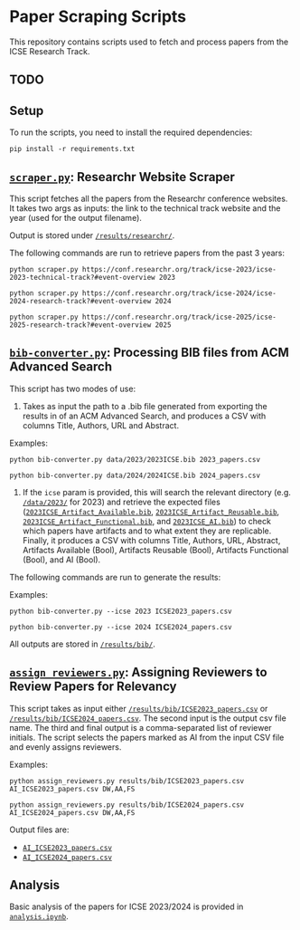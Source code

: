 # Paper Scraping Scripts

This repository contains scripts used to fetch and process papers from the ICSE Research Track.

## TODO

## Setup

To run the scripts, you need to install the required dependencies:

```shell
pip install -r requirements.txt
```

## [`scraper.py`](scraper.py): Researchr Website Scraper

This script fetches all the papers from the Researchr conference websites. It takes two args as inputs: the link to the technical track website and the year (used for the output filename).

Output is stored under [`/results/researchr/`](/results/researchr/).

The following commands are run to retrieve papers from the past 3 years:

```shell
python scraper.py https://conf.researchr.org/track/icse-2023/icse-2023-technical-track?#event-overview 2023
```

```shell
python scraper.py https://conf.researchr.org/track/icse-2024/icse-2024-research-track?#event-overview 2024
```

```shell
python scraper.py https://conf.researchr.org/track/icse-2025/icse-2025-research-track?#event-overview 2025
```

## [`bib-converter.py`](bib-converter.py): Processing BIB files from ACM Advanced Search

This script has two modes of use:

1. Takes as input the path to a .bib file generated from exporting the results in of an ACM Advanced Search, and produces a CSV with columns Title, Authors, URL and Abstract.

Examples:

```shell
python bib-converter.py data/2023/2023ICSE.bib 2023_papers.csv
```

```shell
python bib-converter.py data/2024/2024ICSE.bib 2024_papers.csv
```

1. If the `icse` param is provided, this will search the relevant directory (e.g. [`/data/2023/`](/data/2023/) for 2023) and retrieve the expected files ([`2023ICSE_Artifact_Available.bib`](/data/2023/2023ICSE_Artifact_Available.bib), [`2023ICSE_Artifact_Reusable.bib`](/data/2023/2023ICSE_Artifact_Reusable.bib), [`2023ICSE_Artifact_Functional.bib`](/data/2023/2023ICSE_Artifact_Functional.bib), and [`2023ICSE_AI.bib`](/data/2023/2023ICSE_AI.bib)) to check which papers have artifacts and to what extent they are replicable. Finally, it produces a CSV with columns Title, Authors, URL, Abstract, Artifacts Available (Bool), Artifacts Reusable (Bool), Artifacts Functional (Bool), and AI (Bool).

The following commands are run to generate the results:

Examples:

```shell
python bib-converter.py --icse 2023 ICSE2023_papers.csv
```

```shell
python bib-converter.py --icse 2024 ICSE2024_papers.csv
```

All outputs are stored in [`/results/bib/`](/results/bib/).

## [`assign_reviewers.py`](assign_reviewers.py): Assigning Reviewers to Review Papers for Relevancy

This script takes as input either [`/results/bib/ICSE2023_papers.csv`](/results/bib/ICSE2023_papers.csv) or [`/results/bib/ICSE2024_papers.csv`](/results/bib/ICSE2024_papers.csv). The second input is the output csv file name. The third and final output is a comma-separated list of reviewer initials. The script selects the papers marked as AI from the input CSV file and evenly assigns reviewers.

Examples:

```shell
python assign_reviewers.py results/bib/ICSE2023_papers.csv AI_ICSE2023_papers.csv DW,AA,FS
```

```shell
python assign_reviewers.py results/bib/ICSE2024_papers.csv AI_ICSE2024_papers.csv DW,AA,FS
```

Output files are:

- [`AI_ICSE2023_papers.csv`](AI_ICSE2023_papers.csv)
- [`AI_ICSE2024_papers.csv`](AI_ICSE2024_papers.csv)

## Analysis

Basic analysis of the papers for ICSE 2023/2024 is provided in [`analysis.ipynb`](analysis.ipynb).
